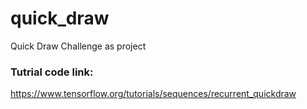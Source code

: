 # quick_draw
Quick Draw Challenge as project

### Tutrial code link: 
https://www.tensorflow.org/tutorials/sequences/recurrent_quickdraw
